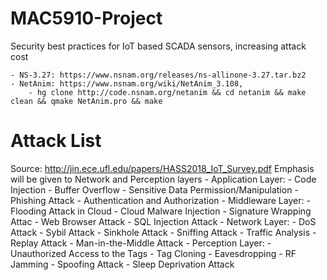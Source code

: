 # MAC5910-Project
Security best practices for IoT based SCADA sensors, increasing attack cost

    - NS-3.27: https://www.nsnam.org/releases/ns-allinone-3.27.tar.bz2
    - NetAnim: https://www.nsnam.org/wiki/NetAnim_3.108,
        - hg clone http://code.nsnam.org/netanim && cd netanim && make clean && qmake NetAnim.pro && make
        
# Attack List
Source: http://jin.ece.ufl.edu/papers/HASS2018_IoT_Survey.pdf
Emphasis will be given to Network and Perception layers
    - Application Layer:
        - Code Injection
        - Buffer Overflow
        - Sensitive Data Permission/Manipulation
        - Phishing Attack
        - Authentication and Authorization
    - Middleware Layer:
        - Flooding Attack in Cloud
        - Cloud Malware Injection
        - Signature Wrapping Attac
        - Web Browser Attack
        - SQL Injection Attack
    - Network Layer:
        - DoS Attack
        - Sybil Attack
        - Sinkhole Attack
        - Sniffing Attack
        - Traffic Analysis
        - Replay Attack
        - Man-in-the-Middle Attack
    - Perception Layer:
        - Unauthorized Access to the Tags
        - Tag Cloning
        - Eavesdropping
        - RF Jamming
        - Spoofing Attack
        - Sleep Deprivation Attack
